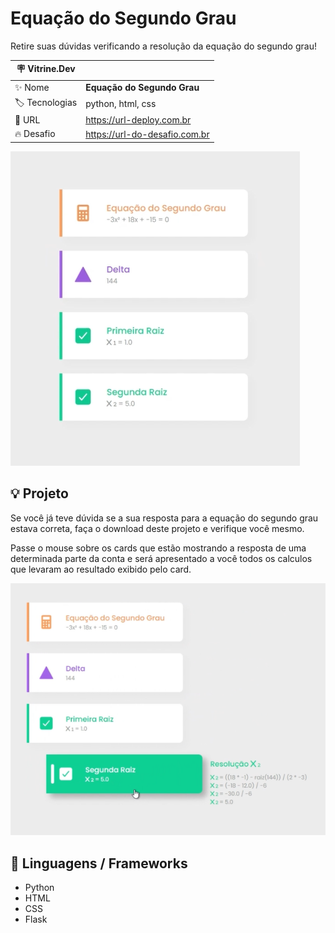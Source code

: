 # Equação do Segundo Grau

Retire suas dúvidas verificando a resolução da equação do segundo grau!

| :placard: Vitrine.Dev |     |
| -------------  | --- |
| :sparkles: Nome        | **Equação do Segundo Grau**
| :label: Tecnologias | python, html, css
| :rocket: URL         | https://url-deploy.com.br
| :fire: Desafio     | https://url-do-desafio.com.br

<!-- Inserir imagem com a #vitrinedev ao final do link -->
![resolution_with_2_results](https://github.com/ViniciusLucchesi/equacao-do-segundo-grau/blob/main/video/resolution_with_2_results.png?text=exemplo+resultado+com+duas+raizes#vitrinedev)

## :bulb: Projeto

Se você já teve dúvida se a sua resposta para a equação do segundo grau estava correta, faça o download deste projeto e verifique você mesmo.

Passe o mouse sobre os cards que estão mostrando a resposta de uma determinada parte da conta e será apresentado a você todos os calculos que levaram ao resultado exibido pelo card.

![hover_effects](https://github.com/ViniciusLucchesi/equacao-do-segundo-grau/blob/main/video/showing_hover_effects.png)

## :rocket: Linguagens / Frameworks

- Python
- HTML
- CSS
- Flask

